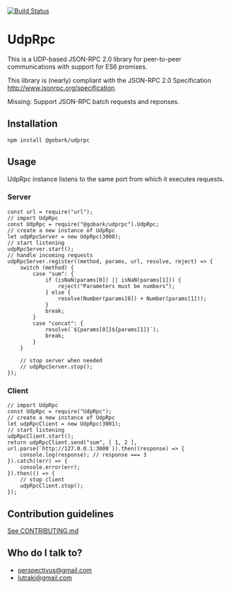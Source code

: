 [![Build Status](https://travis-ci.org/perspectivus1/udprpc.svg?branch=master)](https://travis-ci.org/perspectivus1/udprpc)

# UdpRpc #
This is a UDP-based JSON-RPC 2.0 library for peer-to-peer communications with support for ES6 promises.

This library is (nearly) compliant with the JSON-RPC 2.0 Specification http://www.jsonrpc.org/specification.

Missing: Support JSON-RPC batch requests and reponses.

## Installation ##
```
npm install @gobark/udprpc
```

## Usage ##
UdpRpc instance listens to the same port from which it executes requests.

### Server ###
```
const url = require("url");
// import UdpRpc
const UdpRpc = require("@gobark/udprpc").UdpRpc;
// create a new instance of UdpRpc
let udpRpcServer = new UdpRpc(3000);
// start listening
udpRpcServer.start();
// handle incoming requests
udpRpcServer.register((method, params, url, resolve, reject) => {
    switch (method) {
        case "sum": {
            if (isNaN(params[0]) || isNaN(params[1])) {
                reject("Parameters must be numbers");
            } else {
                resolve(Number(params[0]) + Number(params[1]));
            }
            break;
        }
        case "concat": {
            resolve(`${params[0]}${params[1]}`);
            break;
        }
    }

    // stop server when needed
    // udpRpcServer.stop();
});
```
### Client ###
```
// import UdpRpc
const UdpRpc = require("UdpRpc");
// create a new instance of UdpRpc
let udpRpcClient = new UdpRpc(3001);
// start listening
udpRpcClient.start();
return udpRpcClient.send("sum", [ 1, 2 ], url.parse(`http://127.0.0.1:3000`)).then((response) => {
    console.log(response); // response === 3
}).catch((err) => {
    console.error(err);
}).then(() => {
    // stop client
    udpRpcClient.stop();
});
```

## Contribution guidelines ##
[See CONTRIBUTING.md](./CONTRIBUTING.md)

## Who do I talk to? ##
* perspectivus@gmail.com
* lutraki@gmail.com
